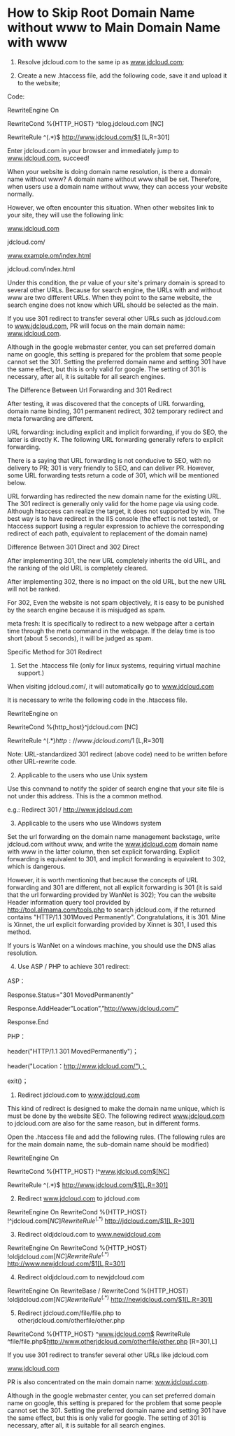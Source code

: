 # How to Skip Root Domain Name without www to Main Domain Name with www

1. Resolve jdcloud.com to the same ip as www.jdcloud.com;

2. Create a new .htaccess file, add the following code, save it and upload it to the website;

Code:

RewriteEngine On

RewriteCond %{HTTP_HOST} ^blog.jdcloud.com [NC]

RewriteRule ^(.*)$ http://www.jdcloud.com/$1 [L,R=301]

Enter jdcloud.com in your browser and immediately jump to www.jdcloud.com, succeed!

When your website is doing domain name resolution, is there a domain name without www? A domain name without www shall be set. Therefore, when users use a domain name without www, they can access your website normally.

However, we often encounter this situation. When other websites link to your site, they will use the following link:

www.jdcloud.com

jdcloud.com/

www.example.om/index.html

jdcloud.com/index.html

Under this condition, the pr value of your site's primary domain is spread to several other URLs. Because for search engine, the URLs with and without www are two different URLs. When they point to the same website, the search engine does not know which URL should be selected as the main.

If you use 301 redirect to transfer several other URLs such as jdcloud.com to www.jdcloud.com, PR will focus on the main domain name: www.jdcloud.com.

Although in the google webmaster center, you can set preferred domain name on google, this setting is prepared for the problem that some people cannot set the 301. Setting the preferred domain name and setting 301 have the same effect, but this is only valid for google. The setting of 301 is necessary, after all, it is suitable for all search engines.

The Difference Between Url Forwarding and 301 Redirect

After testing, it was discovered that the concepts of URL forwarding, domain name binding, 301 permanent redirect, 302 temporary redirect and meta forwarding are different.

URL forwarding: including explicit and implicit forwarding, if you do SEO, the latter is directly K. The following URL forwarding generally refers to explicit forwarding.

There is a saying that URL forwarding is not conducive to SEO, with no delivery to PR; 301 is very friendly to SEO, and can deliver PR. However, some URL forwarding tests return a code of 301, which will be mentioned below.

URL forwarding has redirected the new domain name for the existing URL. The 301 redirect is generally only valid for the home page via using code. Although htaccess can realize the target, it does not supported by win. The best way is to have redirect in the IIS console (the effect is not tested), or htaccess support (using a regular expression to achieve the corresponding redirect of each path, equivalent to replacement of the domain name)

Difference Between 301 Direct and 302 Direct

After implementing 301, the new URL completely inherits the old URL, and the ranking of the old URL is completely cleared.

After implementing 302, there is no impact on the old URL, but the new URL will not be ranked.

For 302, Even the website is not spam objectively, it is easy to be punished by the search engine because it is misjudged as spam.

meta fresh: It is specifically to redirect to a new webpage after a certain time through the meta command in the webpage. If the delay time is too short (about 5 seconds), it will be judged as spam.

Specific Method for 301 Redirect

1. Set the .htaccess file (only for linux systems, requiring virtual machine support.)

When visiting jdcloud.com/, it will automatically go to www.jdcloud.com

It is necessary to write the following code in the .htaccess file.

RewriteEngine on

RewriteCond %{http_host}^jdcloud.com [NC]

RewriteRule ^(.*)$http://www.jdcloud.com/$1 [L,R=301]

Note: URL-standardized 301 redirect (above code) need to be written before other URL-rewrite code.

2. Applicable to the users who use Unix system

Use this command to notify the spider of search engine that your site file is not under this address. This is the a common method.

e.g.: Redirect 301 / http://www.jdcloud.com

3. Applicable to the users who use Windows system

Set the url forwarding on the domain name management backstage, write jdcloud.com without www, and write the www.jdcloud.com domain name with www in the latter column, then set explicit forwarding. Explicit forwarding is equivalent to 301, and implicit forwarding is equivalent to 302, which is dangerous.

However, it is worth mentioning that because the concepts of URL forwarding and 301 are different, not all explicit forwarding is 301 (it is said that the url forwarding provided by WanNet is 302); You can the website Header information query tool provided by http://tool.alimama.com/tools.php to search jdcloud.com, if the returned contains "HTTP/1.1 301Moved Permanently". Congratulations, it is 301. Mine is Xinnet, the url explicit forwarding provided by Xinnet is 301, I used this method.

If yours is WanNet on a windows machine, you should use the DNS alias resolution.

4. Use ASP / PHP to achieve 301 redirect:

ASP：

Response.Status="301 MovedPermanently"

Response.AddHeader”Location”,”http://www.jdcloud.com/”

Response.End

PHP：

header("HTTP/1.1 301 MovedPermanently")；

header("Location：http://www.jdcloud.com/")；

exit()；

1. Redirect jdcloud.com to www.jdcloud.com

This kind of redirect is designed to make the domain name unique, which is must be done by the website SEO. The following redirect www.jdcloud.com to jdcloud.com are also for the same reason, but in different forms.

Open the .htaccess file and add the following rules. (The following rules are for the main domain name, the sub-domain name should be modified)

RewriteEngine On

RewriteCond %{HTTP_HOST} !^www.jdcloud.com$[NC]

RewriteRule ^(.*)$ http://www.jdcloud.com/$1[L,R=301]

2. Redirect www.jdcloud.com to jdcloud.com

RewriteEngine On RewriteCond %{HTTP_HOST} !^jdcloud.com$[NC] RewriteRule ^(.*)$ http://jdcloud.com/$1[L,R=301]

3. Redirect oldjdcloud.com to www.newjdcloud.com

RewriteEngine On RewriteCond %{HTTP_HOST} !oldjdcloud.com$[NC] RewriteRule ^(.*)$ http://www.newjdcloud.com/$1[L,R=301]

4. Redirect oldjdcloud.com to newjdcloud.com

RewriteEngine On RewriteBase / RewriteCond %{HTTP_HOST} !oldjdcloud.com$[NC] RewriteRule ^(.*)$ http://newjdcloud.com/$1[L,R=301]

5. Redirect jdcloud.com/file/file.php to otherjdcloud.com/otherfile/other.php

RewriteCond %{HTTP_HOST} ^www.jdcloud.com$ RewriteRule ^file/file.php$http://www.otherjdcloud.com/otherfile/other.php [R=301,L]

If you use 301 redirect to transfer several other URLs like jdcloud.com

www.jdcloud.com

PR is also concentrated on the main domain name: www.jdcloud.com.

Although in the google webmaster center, you can set preferred domain name on google, this setting is prepared for the problem that some people cannot set the 301. Setting the preferred domain name and setting 301 have the same effect, but this is only valid for google. The setting of 301 is necessary, after all, it is suitable for all search engines.



